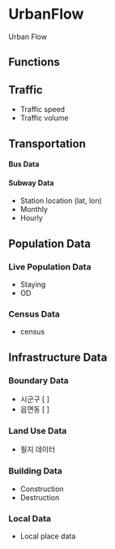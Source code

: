 # UrbanFlow
Urban Flow

## Functions

## Traffic
- Traffic speed
- Traffic volume

## Transportation
#### Bus Data


#### Subway Data
- Station location (lat, lon)
- Monthly
- Hourly

## Population Data
### Live Population Data
- Staying
- OD
### Census Data
- census

## Infrastructure Data

### Boundary Data
- 시군구 [ ]
- 읍면동 [ ]

### Land Use Data
- 필지 데이터

### Building Data
- Construction
- Destruction

### Local Data
- Local place data
